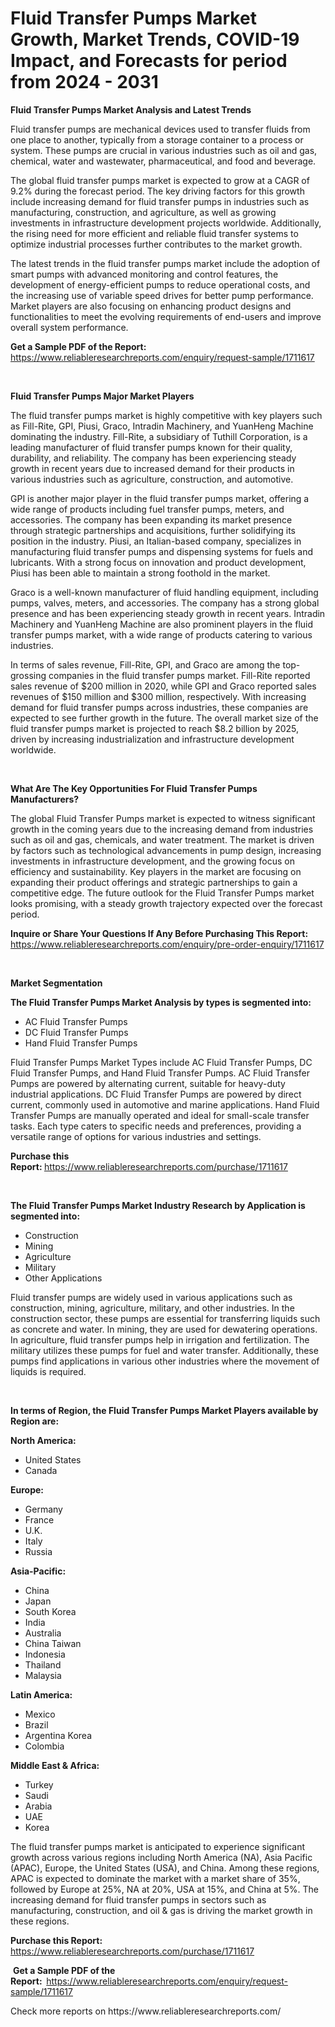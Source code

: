 <p><h1>Fluid Transfer Pumps Market Growth, Market Trends, COVID-19 Impact, and Forecasts for period from 2024 - 2031</h1></p><p><strong>Fluid Transfer Pumps Market Analysis and Latest Trends</strong></p>
<p><p>Fluid transfer pumps are mechanical devices used to transfer fluids from one place to another, typically from a storage container to a process or system. These pumps are crucial in various industries such as oil and gas, chemical, water and wastewater, pharmaceutical, and food and beverage.</p><p>The global fluid transfer pumps market is expected to grow at a CAGR of 9.2% during the forecast period. The key driving factors for this growth include increasing demand for fluid transfer pumps in industries such as manufacturing, construction, and agriculture, as well as growing investments in infrastructure development projects worldwide. Additionally, the rising need for more efficient and reliable fluid transfer systems to optimize industrial processes further contributes to the market growth.</p><p>The latest trends in the fluid transfer pumps market include the adoption of smart pumps with advanced monitoring and control features, the development of energy-efficient pumps to reduce operational costs, and the increasing use of variable speed drives for better pump performance. Market players are also focusing on enhancing product designs and functionalities to meet the evolving requirements of end-users and improve overall system performance.</p></p>
<p><strong>Get a Sample PDF of the Report:&nbsp;</strong> <a href="https://www.reliableresearchreports.com/enquiry/request-sample/1711617">https://www.reliableresearchreports.com/enquiry/request-sample/1711617</a></p>
<p>&nbsp;</p>
<p><strong>Fluid Transfer Pumps Major Market Players</strong></p>
<p><p>The fluid transfer pumps market is highly competitive with key players such as Fill-Rite, GPI, Piusi, Graco, Intradin Machinery, and YuanHeng Machine dominating the industry. Fill-Rite, a subsidiary of Tuthill Corporation, is a leading manufacturer of fluid transfer pumps known for their quality, durability, and reliability. The company has been experiencing steady growth in recent years due to increased demand for their products in various industries such as agriculture, construction, and automotive.</p><p>GPI is another major player in the fluid transfer pumps market, offering a wide range of products including fuel transfer pumps, meters, and accessories. The company has been expanding its market presence through strategic partnerships and acquisitions, further solidifying its position in the industry. Piusi, an Italian-based company, specializes in manufacturing fluid transfer pumps and dispensing systems for fuels and lubricants. With a strong focus on innovation and product development, Piusi has been able to maintain a strong foothold in the market.</p><p>Graco is a well-known manufacturer of fluid handling equipment, including pumps, valves, meters, and accessories. The company has a strong global presence and has been experiencing steady growth in recent years. Intradin Machinery and YuanHeng Machine are also prominent players in the fluid transfer pumps market, with a wide range of products catering to various industries.</p><p>In terms of sales revenue, Fill-Rite, GPI, and Graco are among the top-grossing companies in the fluid transfer pumps market. Fill-Rite reported sales revenue of $200 million in 2020, while GPI and Graco reported sales revenues of $150 million and $300 million, respectively. With increasing demand for fluid transfer pumps across industries, these companies are expected to see further growth in the future. The overall market size of the fluid transfer pumps market is projected to reach $8.2 billion by 2025, driven by increasing industrialization and infrastructure development worldwide.</p></p>
<p>&nbsp;</p>
<p><strong>What Are The Key Opportunities For Fluid Transfer Pumps Manufacturers?</strong></p>
<p><p>The global Fluid Transfer Pumps market is expected to witness significant growth in the coming years due to the increasing demand from industries such as oil and gas, chemicals, and water treatment. The market is driven by factors such as technological advancements in pump design, increasing investments in infrastructure development, and the growing focus on efficiency and sustainability. Key players in the market are focusing on expanding their product offerings and strategic partnerships to gain a competitive edge. The future outlook for the Fluid Transfer Pumps market looks promising, with a steady growth trajectory expected over the forecast period.</p></p>
<p><strong>Inquire or Share Your Questions If Any Before Purchasing This Report:</strong> <a href="https://www.reliableresearchreports.com/enquiry/pre-order-enquiry/1711617">https://www.reliableresearchreports.com/enquiry/pre-order-enquiry/1711617</a></p>
<p>&nbsp;</p>
<p><strong>Market Segmentation</strong></p>
<p><strong>The Fluid Transfer Pumps Market Analysis by types is segmented into:</strong></p>
<p><ul><li>AC Fluid Transfer Pumps</li><li>DC Fluid Transfer Pumps</li><li>Hand Fluid Transfer Pumps</li></ul></p>
<p><p>Fluid Transfer Pumps Market Types include AC Fluid Transfer Pumps, DC Fluid Transfer Pumps, and Hand Fluid Transfer Pumps. AC Fluid Transfer Pumps are powered by alternating current, suitable for heavy-duty industrial applications. DC Fluid Transfer Pumps are powered by direct current, commonly used in automotive and marine applications. Hand Fluid Transfer Pumps are manually operated and ideal for small-scale transfer tasks. Each type caters to specific needs and preferences, providing a versatile range of options for various industries and settings.</p></p>
<p><strong>Purchase this Report:&nbsp;</strong><a href="https://www.reliableresearchreports.com/purchase/1711617">https://www.reliableresearchreports.com/purchase/1711617</a></p>
<p>&nbsp;</p>
<p><strong>The Fluid Transfer Pumps Market Industry Research by Application is segmented into:</strong></p>
<p><ul><li>Construction</li><li>Mining</li><li>Agriculture</li><li>Military</li><li>Other Applications</li></ul></p>
<p><p>Fluid transfer pumps are widely used in various applications such as construction, mining, agriculture, military, and other industries. In the construction sector, these pumps are essential for transferring liquids such as concrete and water. In mining, they are used for dewatering operations. In agriculture, fluid transfer pumps help in irrigation and fertilization. The military utilizes these pumps for fuel and water transfer. Additionally, these pumps find applications in various other industries where the movement of liquids is required.</p></p>
<p>&nbsp;</p>
<p><strong>In terms of Region, the Fluid Transfer Pumps Market Players available by Region are:</strong></p>
<p>
    <p> <strong> North America: </strong>
        <ul>
            <li>United States</li>
            <li>Canada</li>
        </ul>
        </p> 
    <p> <strong> Europe: </strong>
        <ul>
            <li>Germany</li>
            <li>France</li>
            <li>U.K.</li>
            <li>Italy</li>
            <li>Russia</li>
        </ul>
        </p> 
    <p> <strong> Asia-Pacific: </strong>
        <ul>
            <li>China</li>
            <li>Japan</li>
            <li>South Korea</li>
            <li>India</li>
            <li>Australia</li>
            <li>China Taiwan</li>
            <li>Indonesia</li>
            <li>Thailand</li>
            <li>Malaysia</li>
        </ul>
        </p> 
    <p> <strong> Latin America: </strong>
        <ul>
            <li>Mexico</li>
            <li>Brazil</li>
            <li>Argentina Korea</li>
            <li>Colombia</li>
        </ul>
        </p> 
    <p> <strong> Middle East & Africa: </strong>
        <ul>
            <li>Turkey</li>
            <li>Saudi</li>
            <li>Arabia</li>
            <li>UAE</li>
            <li>Korea</li>
        </ul>
    </p>
    </p>
<p><p>The fluid transfer pumps market is anticipated to experience significant growth across various regions including North America (NA), Asia Pacific (APAC), Europe, the United States (USA), and China. Among these regions, APAC is expected to dominate the market with a market share of 35%, followed by Europe at 25%, NA at 20%, USA at 15%, and China at 5%. The increasing demand for fluid transfer pumps in sectors such as manufacturing, construction, and oil & gas is driving the market growth in these regions.</p></p>
<p><strong>Purchase this Report: </strong><a href="https://www.reliableresearchreports.com/purchase/1711617">https://www.reliableresearchreports.com/purchase/1711617</a></p>
<p>&nbsp;<strong>Get a Sample PDF of the Report:&nbsp;&nbsp;</strong><a href="https://www.reliableresearchreports.com/enquiry/request-sample/1711617">https://www.reliableresearchreports.com/enquiry/request-sample/1711617</a></p>
<p><strong></strong></p>
<p>Check more reports on https://www.reliableresearchreports.com/</p>